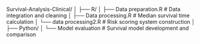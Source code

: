 Survival-Analysis-Clinical/
│
├── R/
│   ├── Data preparation.R      # Data integration and cleaning
│   ├── Data processing.R       # Median survival time calculation 
│   └── data processing2.R      # Risk scoring system construction
│
├── Python/
│   └── Model evaluation        # Survival model development and comparison
